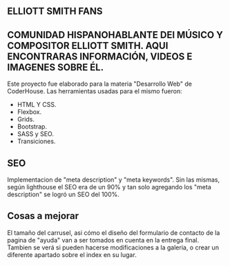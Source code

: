 ## ELLIOTT SMITH FANS

## COMUNIDAD HISPANOHABLANTE DEl MÚSICO Y COMPOSITOR ELLIOTT SMITH. AQUI ENCONTRARAS INFORMACIÓN, VIDEOS E IMAGENES SOBRE ÉL. 

Este proyecto fue elaborado para la materia "Desarrollo Web" de CoderHouse. Las herramientas usadas para el mismo fueron:

* HTML Y CSS.
* Flexbox.
* Grids.
* Bootstrap.
* SASS y SEO.
* Transiciones.

## SEO
Implementacion de "meta description" y "meta keywords". Sin las mismas, según lighthouse el SEO era de un 90% y tan solo agregando los "meta description" se logró un SEO del 100%.

## Cosas a mejorar
El tamaño del carrusel, asi cómo el diseño del formulario de contacto de la pagina de "ayuda" van a ser tomados en cuenta en la entrega final. Tambien se verá si pueden hacerse modificaciones a la galeria, o crear un diferente apartado sobre el index en su lugar.